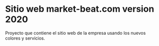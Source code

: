 # Sitio web market-beat.com version 2020

Proyecto que contiene el sitio web de la empresa usando los nuevos colores y servicios.
